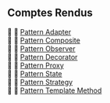 ## Comptes Rendus
📝 🔗 [Pattern Adapter](https://github.com/Najat-ESSAYYAD/Design-Pattern/blob/main/Adapter/Najat%20ES-SAYYAD_Design%20Pattern%20Adapter.pdf)   
📝 🔗 [Pattern Composite](https://github.com/Najat-ESSAYYAD/Design-Pattern/blob/main/Composite/Najat%20ES-SAYYAD_Design%20Pattern%20Composite.pdf)    
📝 🔗 [Pattern Observer](https://github.com/Najat-ESSAYYAD/Design-Pattern/blob/main/Observer/Najat%20ES-SAYYAD_Design%20Pattern%20Observer.pdf)  
📝 🔗 [Pattern Decorator](https://github.com/Najat-ESSAYYAD/Design-Pattern/blob/main/Pattern_Decorator/Najat%20ES-SAYYAD_Design%20Pattern%20Decorator.pdf)   
📝 🔗 [Pattern Proxy](https://github.com/Najat-ESSAYYAD/Design-Pattern/blob/main/Proxy/Najat%20ES-SAYYAD_Design%20Pattern%20Proxy.pdf)    
📝 🔗 [Pattern State](https://github.com/Najat-ESSAYYAD/Design-Pattern/blob/main/State/Najat%20ES-SAYYAD_Design%20Pattern%20State.pdf)   
📝 🔗 [Pattern Strategy](https://github.com/Najat-ESSAYYAD/Design-Pattern/blob/main/Strategy/Najat%20ES-SAYYAD_Design%20Pattern%20Strategy.pdf)  
📝 🔗 [Pattern Template Method](https://github.com/Najat-ESSAYYAD/Design-Pattern/blob/main/TemplateMethod/Najat%20ES-SAYYAD_Design%20Pattern%20Template%20Method.pdf)   
